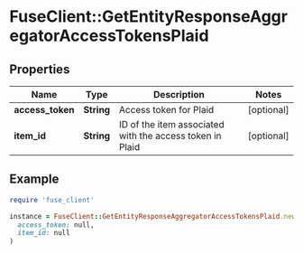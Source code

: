 # FuseClient::GetEntityResponseAggregatorAccessTokensPlaid

## Properties

| Name | Type | Description | Notes |
| ---- | ---- | ----------- | ----- |
| **access_token** | **String** | Access token for Plaid | [optional] |
| **item_id** | **String** | ID of the item associated with the access token in Plaid | [optional] |

## Example

```ruby
require 'fuse_client'

instance = FuseClient::GetEntityResponseAggregatorAccessTokensPlaid.new(
  access_token: null,
  item_id: null
)
```

